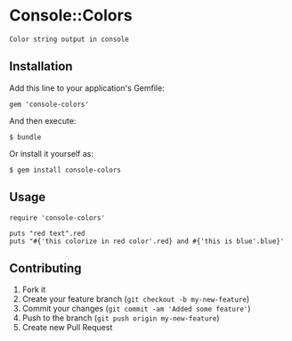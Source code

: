 # Console::Colors

    Color string output in console

## Installation

Add this line to your application's Gemfile:

    gem 'console-colors'

And then execute:

    $ bundle

Or install it yourself as:

    $ gem install console-colors

## Usage

    require 'console-colors'

    puts "red text".red
    puts "#{'this colorize in red color'.red} and #{'this is blue'.blue}'

## Contributing

1. Fork it
2. Create your feature branch (`git checkout -b my-new-feature`)
3. Commit your changes (`git commit -am 'Added some feature'`)
4. Push to the branch (`git push origin my-new-feature`)
5. Create new Pull Request
